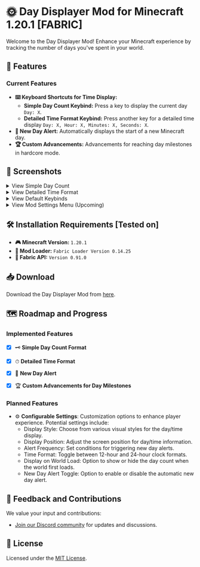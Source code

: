# 🌞 Day Displayer Mod for Minecraft 1.20.1 [FABRIC]

Welcome to the Day Displayer Mod! Enhance your Minecraft experience by tracking the number of days you've spent in your world.

## 🌟 Features

### Current Features
- **⌨️ Keyboard Shortcuts for Time Display:**
  - **Simple Day Count Keybind:** Press a key to display the current day `Day: X`.
  - **Detailed Time Format Keybind:** Press another key for a detailed time display `Day: X, Hour: X, Minutes: X, Seconds: X`.
- **🌅 New Day Alert:** Automatically displays the start of a new Minecraft day.
- **🏆 Custom Advancements:** Advancements for reaching day milestones in hardcore mode.


## 📸 Screenshots

<details>
  <summary>View Simple Day Count</summary>
  
  ![Simple Day Count](https://github.com/Cerulean-Code/daydisplayer/blob/master/Screenshots/simple_display.png)
</details>

<details>
  <summary>View Detailed Time Format</summary>
  
  ![Detailed Time Format](https://github.com/Cerulean-Code/daydisplayer/blob/master/Screenshots/detailed_display.png)
</details>

<details>
  <summary>View Default Keybinds</summary>
  
  ![Default keybinds](https://github.com/Cerulean-Code/daydisplayer/blob/master/Screenshots/keybinds.png)
</details>

<details>
  <summary>View Mod Settings Menu (Upcoming)</summary>
  
  _This feature is planned and screenshots will be available upon implementation._
</details>

## 🛠 Installation Requirements [Tested on]

- **🎮 Minecraft Version:** `1.20.1`
- **🧩 Mod Loader:** `Fabric Loader Version 0.14.25`
- **🔧 Fabric API:** `Version 0.91.0`


## 📥 Download

Download the Day Displayer Mod from [here](https://github.com/Cerulean-Code/daydisplayer/releases).

## 🗺 Roadmap and Progress

### Implemented Features
- [x] 🗝 **Simple Day Count Format**
- [x] ⏱ **Detailed Time Format**
- [x] 🌅 **New Day Alert**
- [x] 🏆 **Custom Advancements for Day Milestones**
      
      
### Planned Features
- ⚙️ **Configurable Settings**: Customization options to enhance player experience. Potential settings include:
  - Display Style: Choose from various visual styles for the day/time display.
  - Display Position: Adjust the screen position for day/time information.
  - Alert Frequency: Set conditions for triggering new day alerts.
  - Time Format: Toggle between 12-hour and 24-hour clock formats.
  - Display on World Load: Option to show or hide the day count when the world first loads.
  - New Day Alert Toggle: Option to enable or disable the automatic new day alert.
     

## 💬 Feedback and Contributions

We value your input and contributions:
- [Join our Discord community](https://discord.gg/kjV44gHjhC) for updates and discussions.

## 📜 License

Licensed under the [MIT License](https://mit-license.org/).
